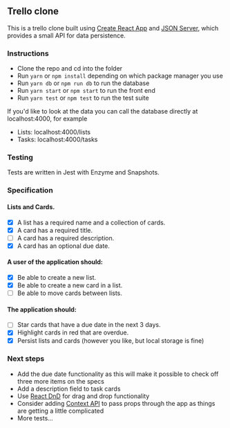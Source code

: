 ## Trello clone

This is a trello clone built using [Create React App](https://github.com/facebook/create-react-app) and [JSON Server](https://github.com/typicode/json-server), which provides a small API for data persistence.

### Instructions
- Clone the repo and cd into the folder
- Run `yarn` or `npm install` depending on which package manager you use
- Run `yarn db` or `npm run db` to run the database
- Run `yarn start` or `npm start` to run the front end
- Run `yarn test` or `npm test` to run the test suite

If you'd like to look at the data you can call the database directly at localhost:4000, for example
- Lists: localhost:4000/lists
- Tasks: localhost:4000/tasks

### Testing
Tests are written in Jest with Enzyme and Snapshots.

### Specification
#### Lists and Cards.
- [x] A list has a required name and a collection of cards.
- [x] A card has a required title.
- [ ] A card has a required description.
- [x] A card has an optional due date.
#### A user of the application should:
- [x] Be able to create a new list.
- [x] Be able to create a new card in a list.
- [ ] Be able to move cards between lists.
#### The application should:
- [ ] Star cards that have a due date in the next 3 days.
- [x] Highlight cards in red that are overdue.
- [x] Persist lists and cards (however you like, but local storage is fine)

### Next steps
- Add the due date functionality as this will make it possible to check off three more items on the specs
- Add a description field to task cards
- Use [React DnD](https://github.com/react-dnd/react-dnd) for drag and drop functionality
- Consider adding [Context API](https://reactjs.org/docs/context.html) to pass props through the app as things are getting a little complicated
- More tests...
